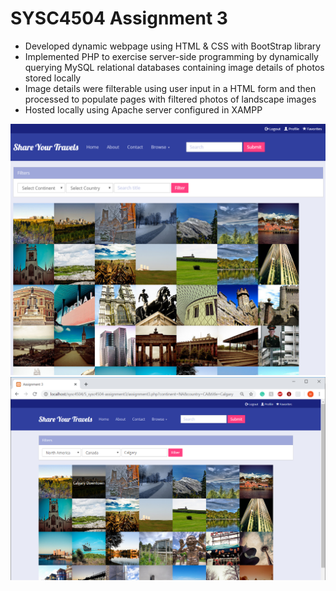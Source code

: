 # SYSC4504 Assignment 3

* Developed dynamic webpage using HTML & CSS with BootStrap library
* Implemented PHP to exercise server-side programming by dynamically querying MySQL relational databases containing image details of photos stored locally
* Image details were filterable using user input in a HTML form and then processed to populate pages with filtered photos of landscape images
* Hosted locally using Apache server configured in XAMPP

<img src="images/img001.PNG" width="auto" height="auto"/> <img src="images/img002.PNG" width="auto" height="auto"/>

